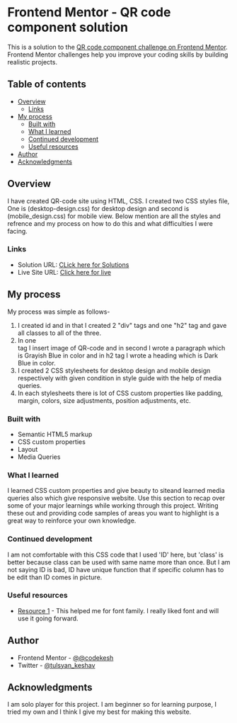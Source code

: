 # Frontend Mentor - QR code component solution

This is a solution to the [QR code component challenge on Frontend Mentor](https://www.frontendmentor.io/challenges/qr-code-component-iux_sIO_H). Frontend Mentor challenges help you improve your coding skills by building realistic projects. 

## Table of contents

- [Overview](#overview)
  - [Links](#links)
- [My process](#my-process)
  - [Built with](#built-with)
  - [What I learned](#what-i-learned)
  - [Continued development](#continued-development)
  - [Useful resources](#useful-resources)
- [Author](#author)
- [Acknowledgments](#acknowledgments)

## Overview
I have created QR-code site using HTML, CSS. I created two CSS styles file, One is (desktop-design.css) for desktop design and second is (mobile_design.css) for mobile view. Below mention are all the styles and refrence and my process on how to do this and what difficulties I were facing.

### Links

- Solution URL: [CLick here for Solutions](https://github.com/codekesh/QR-compenent-front-end-mentor.git)
- Live Site URL: [Click here for live](https://your-live-site-url.com)

## My process
My process was simple as follows-
1. I created id and in that I created 2 "div" tags and one "h2" tag and gave all classes to all of the three.
2. In one <div> tag I insert image of QR-code and in second I wrote a paragraph which is Grayish Blue in color and in h2 tag I wrote a heading which is Dark Blue in color.
3. I created 2 CSS stylesheets for desktop design and mobile design respectively with given condition in style guide with the help of media queries.
4. In each stylesheets there is lot of CSS custom properties like padding, margin, colors, size adjustments, position adjustments, etc.

### Built with

- Semantic HTML5 markup
- CSS custom properties
- Layout
- Media Queries

### What I learned
I learned CSS custom properties and give beauty to siteand learned media queries also which give responsive website.
Use this section to recap over some of your major learnings while working through this project. Writing these out and providing code samples of areas you want to highlight is a great way to reinforce your own knowledge.

### Continued development

I am not comfortable with this CSS code that I used 'ID' here, but 'class' is better because class can be used with same name more than once. But I am not saying ID is bad, ID have unique function that if specific column has to be edit than ID comes in picture.

### Useful resources

- [Resource 1](https://fonts.google.com/specimen/Outfit) - This helped me for font family. I really liked font and will use it going forward.

## Author

- Frontend Mentor - [@@codekesh](https://www.frontendmentor.io/profile/codekesh)
- Twitter - [@tulsyan_keshav](https://codekesh.github.io/QR-compenent-front-end-mentor/)

## Acknowledgments
I am solo player for this project. I am beginner so for learning purpose, I tried my own and I think I give my best for making this website.
